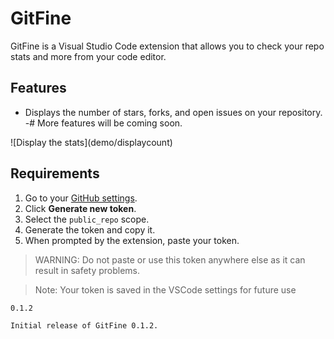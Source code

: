 # GitFine

GitFine is a Visual Studio Code extension that allows you to check your repo stats and more from your code editor.

## Features
- Displays the number of stars, forks, and open issues on your repository.
-# More features will be coming soon.

\!\[Display the stats\]\(demo/displaycount\)

## Requirements

1. Go to your [GitHub settings](https://github.com/settings/tokens).
2. Click **Generate new token**.
3. Select the `public_repo` scope.
4. Generate the token and copy it.
5. When prompted by the extension, paste your token.

> WARNING: Do not paste or use this token anywhere else as it can result in safety problems.

> Note: Your token is saved in the VSCode settings for future use


`0.1.2`

`Initial release of GitFine 0.1.2.`